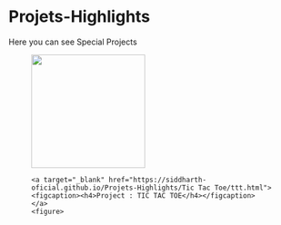 # Projets-Highlights
Here you can see Special Projects

<p>
    <figure>
    <img src="https://wallpaperaccess.com/full/2078979.jpg" height="200px" width="200px">
      
    <a target="_blank" href="https://siddharth-oficial.github.io/Projets-Highlights/Tic Tac Toe/ttt.html">
    <figcaption><h4>Project : TIC TAC TOE</h4></figcaption> </a>
    <figure>
</p>
